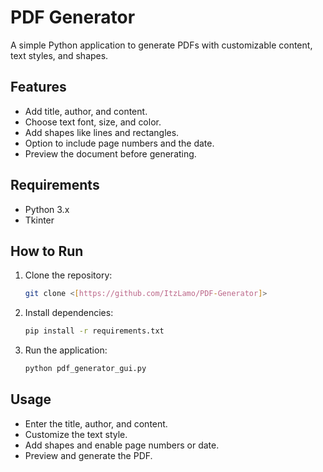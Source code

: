 # PDF Generator

A simple Python application to generate PDFs with customizable content, text styles, and shapes.

## Features
- Add title, author, and content.
- Choose text font, size, and color.
- Add shapes like lines and rectangles.
- Option to include page numbers and the date.
- Preview the document before generating.

## Requirements
- Python 3.x
- Tkinter

## How to Run
1. Clone the repository:
   ```bash
   git clone <[https://github.com/ItzLamo/PDF-Generator]>
   ```
2. Install dependencies:
   ```bash
   pip install -r requirements.txt
   ```
3. Run the application:
   ```bash
   python pdf_generator_gui.py
   ```

## Usage
- Enter the title, author, and content.
- Customize the text style.
- Add shapes and enable page numbers or date.
- Preview and generate the PDF.
